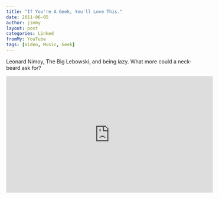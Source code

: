 ```yaml
---
title: "If You're A Geek, You'll Love This."
date: 2011-06-05
author: jimmy
layout: post   
categories: Linked
fromMy: YouTube
tags: [Video, Music, Geek]
---
```


Leonard Nimoy, The Big Lebowski, and being lazy. What more could a neck-beard ask for?

<!-- more -->

<iframe width="560" height="315" src="https://www.youtube.com/embed/dULOjT9GYdQ" frameborder="0" allowfullscreen></iframe>
